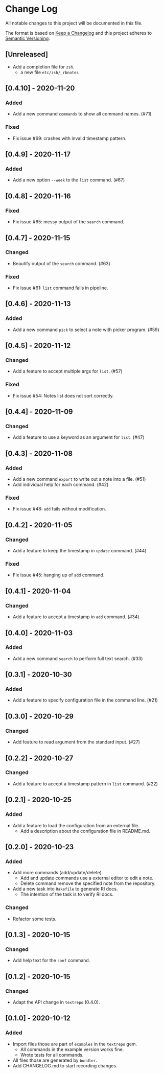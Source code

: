 # Change Log
All notable changes to this project will be documented in this file.

The format is based on [Keep a Changelog](https://keepachangelog.com/)
and this project adheres to [Semantic Versioning](https://semver.org/).

## [Unreleased]
- Add a completion file for `zsh`.
  - a new file `etc/zsh/_rbnotes`

## [0.4.10] - 2020-11-20
### Added
- Add a new command `commands` to show all command names. (#71)

### Fixed
- Fix issue #69: crashes with invalid timestamp pattern.

## [0.4.9] - 2020-11-17
### Added
- Add a new option `--week` to the `list` command. (#67)

## [0.4.8] - 2020-11-16
### Fixed
- Fix issue #65: messy output of the `search` command.

## [0.4.7] - 2020-11-15
### Changed
- Beautify output of the `search` command. (#63)

### Fixed
- Fix issue #61: `list` command fails in pipeline.

## [0.4.6] - 2020-11-13
### Added
- Add a new command `pick` to select a note with picker program. (#59)

## [0.4.5] - 2020-11-12
### Changed
- Add a feature to accept multiple args for `list`. (#57)

### Fixed
- Fix issue #54: Notes list does not sort correctly.

## [0.4.4] - 2020-11-09
### Changed
- Add a feature to use a keyword as an argument for `list`. (#47)

## [0.4.3] - 2020-11-08
### Added
- Add a new command `export` to write out a note into a file. (#51)
- Add individual help for each command. (#42)

### Fixed
- Fix issue #48: `add` fails without modification.

## [0.4.2] - 2020-11-05
### Changed
- Add a feature to keep the timestamp in `update` command. (#44)

### Fixed
- Fix issue #45: hanging up of `add` command.

## [0.4.1] - 2020-11-04
### Changed
- Add a feature to accept a timestamp in `add` command. (#34)

## [0.4.0] - 2020-11-03
### Added
- Add a new command `search` to perform full text search. (#33)

## [0.3.1] - 2020-10-30
### Added
- Add a feature to specify configuration file in the command
  line. (#21)

## [0.3.0] - 2020-10-29
### Changed
- Add feature to read argument from the standard input. (#27)

## [0.2.2] - 2020-10-27
### Changed
- Add a feature to accept a timestamp pattern in `list` command. (#22)

## [0.2.1] - 2020-10-25
### Added
- Add a feature to load the configuration from an external file.
  - Add a description about the configuration file in README.md.

## [0.2.0] - 2020-10-23
### Added
- Add more commands (add/update/delete).
  - Add and update commands use a external editor to edit a note.
  - Delete command remove the specified note from the repository.
- Add a new task into `Rakefile` to generate RI docs.
  - The intention of the task is to verify RI docs.

### Changed
- Refactor some tests.

## [0.1.3] - 2020-10-15
### Changed
- Add help text for the `conf` command.

## [0.1.2] - 2020-10-15
### Changed
- Adapt the API change in `textrepo` (0.4.0).

## [0.1.0] - 2020-10-12
### Added
- Import files those are part of `examples` in the `textrepo` gem.
  - All commands in the example version works fine.
  - Wrote tests for all commands.
- All files those are generated by `bundler`.
- Add CHANGELOG.md to start recording changes.
